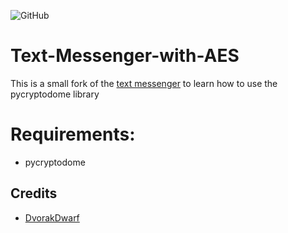 ![GitHub](https://img.shields.io/github/license/hunar4321/life_code)

# Text-Messenger-with-AES
This is a small fork of the [text messenger](https://github.com/DvorakDwarf/Text-Messenger) to learn how to use the pycryptodome library

# Requirements:
- pycryptodome


## Credits
- [DvorakDwarf](https://github.com/DvorakDwarf)
